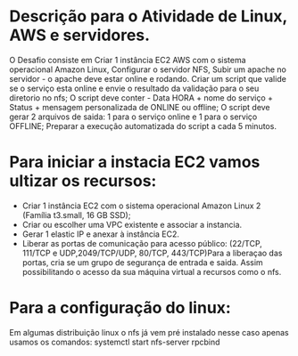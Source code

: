 # Descrição para o Atividade de Linux, AWS e servidores.


O Desafio consiste em Criar 1 instância EC2 AWS com o sistema operacional Amazon Linux, Configurar o servidor NFS, Subir um apache no servidor - o apache deve
estar online e rodando. Criar um script que valide se o serviço esta online e envie o resultado da validação para o seu diretorio no nfs;
O script deve conter - Data HORA + nome do serviço + Status + mensagem personalizada de ONLINE ou offline; O script deve gerar 2 arquivos de saida: 1
para o serviço online e 1 para o serviço OFFLINE; Preparar a execução automatizada do script a cada 5 minutos.


# Para iniciar a instacia EC2 vamos ultizar os recursos:
- Criar 1 instância EC2 com o sistema operacional Amazon Linux 2 (Família t3.small, 16 GB SSD);
- Criar ou escolher uma VPC existente e associar a instancia.
- Gerar 1 elastic IP e anexar à instância EC2.
- Liberar as portas de comunicação para acesso público: (22/TCP, 111/TCP e UDP,2049/TCP/UDP, 80/TCP, 443/TCP)Para a liberaçao das portas, cria se um grupo de segurança de entrada e saida. Assim possibilitando o acesso da sua máquina virtual a recursos como o nfs.


 # Para a configuração do linux:
 Em algumas distribuição linux o nfs já vem pré instalado nesse caso apenas usamos os comandos:
   systemctl start nfs-server rpcbind
 
